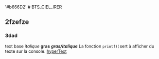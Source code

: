 '#b666D2' # BTS_CIEL_IRER
## 2fzefze
### 3dad

text base
*italique*
**gras**
***gras/italique***
La fonction `printf()`sert à afficher du texte sur la console.
[hyperText](https://www.youtube.com/watch?v=dQw4w9WgXcQ)
  











